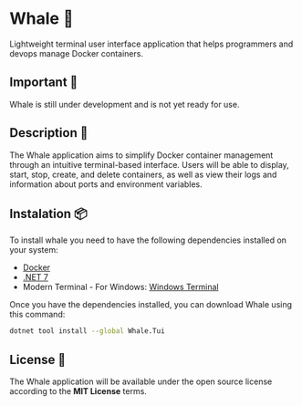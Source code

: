 ﻿# Whale 🐳

Lightweight terminal user interface application that helps programmers and devops manage Docker containers.

## Important 📢
Whale is still under development and is not yet ready for use.

## Description 📝
The Whale application aims to simplify Docker container management through an intuitive terminal-based interface. Users will be able to display, start, stop, create, and delete containers, as well as view their logs and information about ports and environment variables. 

## Instalation 📦
To install whale you need to have the following dependencies installed on your system:
- [Docker](https://docs.docker.com/get-docker/)
- [.NET 7](https://dotnet.microsoft.com/download/dotnet/7.0)
- Modern Terminal - For Windows: [Windows Terminal](https://www.microsoft.com/en-us/p/windows-terminal/9n0dx20hk701?activetab=pivot:overviewtab)

Once you have the dependencies installed, you can download Whale using this command:
``` bash
dotnet tool install --global Whale.Tui
```

## License 📕
The Whale application will be available under the open source license according to the **MIT License** terms.


